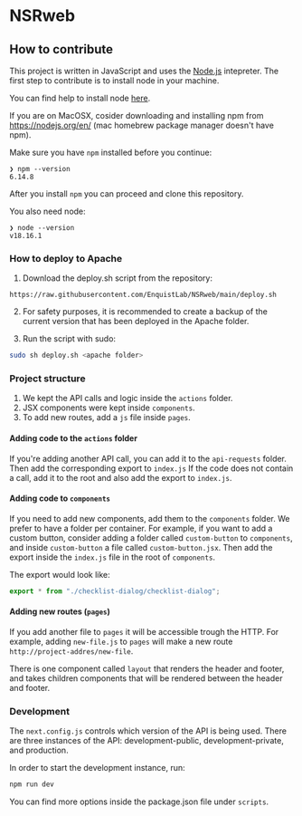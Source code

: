 # NSRweb

## How to contribute

This project is written in JavaScript and uses the [Node.js](https://nodejs.org/en/) intepreter.
The first step to contribute is to install node in your machine.

You can find help to install node [here](https://nodejs.dev/en/learn/how-to-install-nodejs/).

If you are on MacOSX, cosider downloading
and installing npm from https://nodejs.org/en/ (mac homebrew package manager doesn't have npm).

Make sure you have `npm` installed before you continue:

```
❯ npm --version
6.14.8
```

After you install `npm` you can proceed and clone this repository.

You also need node:

```
❯ node --version
v18.16.1
```

### How to deploy to Apache

1. Download the deploy.sh script from the repository:

```
https://raw.githubusercontent.com/EnquistLab/NSRweb/main/deploy.sh
```

2. For safety purposes, it is recommended to create a backup of the current version that has been deployed in the Apache folder.

3. Run the script with sudo:

```sh
sudo sh deploy.sh <apache folder>
```

### Project structure

1. We kept the API calls and logic inside the `actions` folder.
2. JSX components were kept inside `components`.
3. To add new routes, add a `js` file inside `pages`.

#### Adding code to the `actions` folder

If you're adding another API call, you can add it to the `api-requests` folder.
Then add the corresponding export to `index.js`
If the code does not contain a call, add it to the root and also add the export to `index.js`.

#### Adding code to `components`

If you need to add new components, add them to the `components` folder.
We prefer to have a folder per container.
For example, if you want to add a custom button, consider adding a folder called `custom-button` to `components`,
and inside `custom-button` a file called `custom-button.jsx`.
Then add the export inside the `index.js` file in the root of `components`.

The export would look like:

```javascript
export * from "./checklist-dialog/checklist-dialog";
```

#### Adding new routes (`pages`)

If you add another file to `pages` it will be accessible trough the HTTP.
For example, adding `new-file.js` to `pages` will make a new route `http://project-addres/new-file`.

There is one component called `layout` that renders the header and footer, and takes children components
that will be rendered between the header and footer.

### Development

The `next.config.js` controls which version of the API is being used.
There are three instances of the API: development-public, development-private, and production.

In order to start the development instance, run:

```sh
npm run dev
```

You can find more options inside the package.json file under `scripts`.
